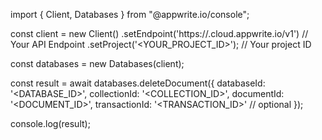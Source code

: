 import { Client, Databases } from "@appwrite.io/console";

const client = new Client()
    .setEndpoint('https://<REGION>.cloud.appwrite.io/v1') // Your API Endpoint
    .setProject('<YOUR_PROJECT_ID>'); // Your project ID

const databases = new Databases(client);

const result = await databases.deleteDocument({
    databaseId: '<DATABASE_ID>',
    collectionId: '<COLLECTION_ID>',
    documentId: '<DOCUMENT_ID>',
    transactionId: '<TRANSACTION_ID>' // optional
});

console.log(result);
